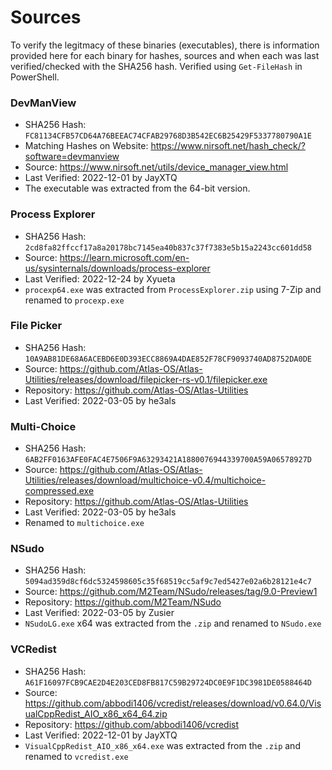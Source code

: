# Sources
To verify the legitmacy of these binaries (executables), there is information provided here for each binary for hashes, sources and when each was last verified/checked with the SHA256 hash. Verified using `Get-FileHash` in PowerShell. 

### DevManView
- SHA256 Hash: `FC81134CFB57CD64A76BEEAC74CFAB29768D3B542EC6B25429F5337780790A1E`
- Matching Hashes on Website: https://www.nirsoft.net/hash_check/?software=devmanview
- Source: https://www.nirsoft.net/utils/device_manager_view.html
- Last Verified: 2022-12-01 by JayXTQ
- The executable was extracted from the 64-bit version.

### Process Explorer
- SHA256 Hash: `2cd8fa82ffccf17a8a20178bc7145ea40b837c37f7383e5b15a2243cc601dd58`
- Source: https://learn.microsoft.com/en-us/sysinternals/downloads/process-explorer
- Last Verified: 2022-12-24 by Xyueta
- `procexp64.exe` was extracted from `ProcessExplorer.zip` using 7-Zip and renamed to `procexp.exe`

### File Picker
- SHA256 Hash: `10A9AB81DE68A6ACEBD6E0D393ECC8869A4DAE852F78CF9093740AD8752DA0DE`
- Source: https://github.com/Atlas-OS/Atlas-Utilities/releases/download/filepicker-rs-v0.1/filepicker.exe
- Repository: https://github.com/Atlas-OS/Atlas-Utilities
- Last Verified: 2022-03-05 by he3als

### Multi-Choice
- SHA256 Hash: `6AB2FF0163AFE0FAC4E7506F9A63293421A1880076944339700A59A06578927D`
- Source: https://github.com/Atlas-OS/Atlas-Utilities/releases/download/multichoice-v0.4/multichoice-compressed.exe
- Repository: https://github.com/Atlas-OS/Atlas-Utilities
- Last Verified: 2022-03-05 by he3als
- Renamed to `multichoice.exe`

### NSudo
- SHA256 Hash: `5094ad359d8cf6dc5324598605c35f68519cc5af9c7ed5427e02a6b28121e4c7`
- Source: https://github.com/M2Team/NSudo/releases/tag/9.0-Preview1
- Repository: https://github.com/M2Team/NSudo
- Last Verified: 2022-03-05 by Zusier
- `NSudoLG.exe` x64 was extracted from the `.zip` and renamed to `NSudo.exe`

### VCRedist
- SHA256 Hash: `A61F16097FCB9CAE2D4E203CED8FB817C59B29724DC0E9F1DC3981DE0588464D`
- Source: https://github.com/abbodi1406/vcredist/releases/download/v0.64.0/VisualCppRedist_AIO_x86_x64_64.zip
- Repository: https://github.com/abbodi1406/vcredist
- Last Verified: 2022-12-01 by JayXTQ
- `VisualCppRedist_AIO_x86_x64.exe` was extracted from the `.zip` and renamed to `vcredist.exe`
